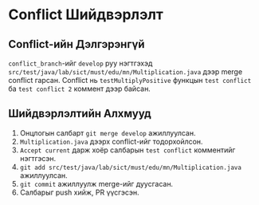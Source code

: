 # Conflict Шийдвэрлэлт

## Conflict-ийн Дэлгэрэнгүй

`conflict_branch`-ийг `develop` руу нэгтгэхэд `src/test/java/lab/sict/must/edu/mn/Multiplication.java` дээр merge conflict гарсан. Conflict нь `testMultiplyPositive` функцын `test conflict` ба `test conflict 2` коммент дээр байсан.

## Шийдвэрлэлтийн Алхмууд

1. Онцлогын салбарт `git merge develop` ажиллуулсан.
2. `Multiplication.java` дээрх conflict-ийг тодорхойлсон.
3. `Accept current` дарж хоёр салбарын `test conflict` комментийг нэгтгэсэн.
4. `git add src/test/java/lab/sict/must/edu/mn/Multiplication.java` ажиллуулсан.
5. `git commit` ажиллуулж merge-ийг дуусгасан.
6. Салбарыг push хийж, PR үүсгэсэн.
